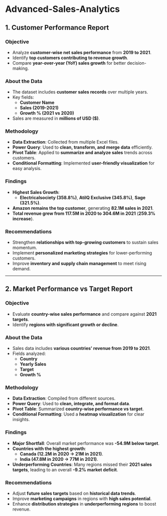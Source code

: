 # Advanced-Sales-Analytics

## 1. Customer Performance Report

### Objective
- Analyze **customer-wise net sales performance** from **2019 to 2021**.
- Identify **top customers contributing to revenue growth**.
- Compare **year-over-year (YoY) sales growth** for better decision-making.

### About the Data
- The dataset includes **customer sales records** over multiple years.
- Key fields:
  - **Customer Name**
  - **Sales (2019-2021)**
  - **Growth % (2021 vs 2020)**
- Sales are measured in **millions of USD ($)**.

### Methodology
- **Data Extraction**: Collected from multiple Excel files.
- **Power Query**: Used to **clean, transform, and merge data** efficiently.
- **Pivot Table**: Applied to **summarize and analyze sales** trends across customers.
- **Conditional Formatting**: Implemented **user-friendly visualization** for easy analysis.

### Findings
- **Highest Sales Growth**:
  - **Electricalsociety (358.8%)**, **AtiIQ Exclusive (345.8%)**, **Sage (321.5%)**.
- **Amazon remains the top customer**, generating **82.1M sales in 2021**.
- **Total revenue grew from 117.5M in 2020 to 304.6M in 2021** (**259.3% increase**).

### Recommendations
- Strengthen **relationships with top-growing customers** to sustain sales momentum.
- Implement **personalized marketing strategies** for lower-performing customers.
- Improve **inventory and supply chain management** to meet rising demand.

---

## 2. Market Performance vs Target Report

### Objective
- Evaluate **country-wise sales performance** and compare against **2021 targets**.
- Identify **regions with significant growth or decline**.

### About the Data
- Sales data includes **various countries' revenue from 2019 to 2021**.
- Fields analyzed:
  - **Country**
  - **Yearly Sales**
  - **Target**
  - **Growth %**

### Methodology
- **Data Extraction**: Compiled from different sources.
- **Power Query**: Used to **clean, integrate, and format data**.
- **Pivot Table**: Summarized **country-wise performance vs target**.
- **Conditional Formatting**: Used a **heatmap visualization** for clear insights.

### Findings
- **Major Shortfall**: Overall market performance was **-54.9M below target**.
- **Countries with the highest growth**:
  - **Canada (12.2M in 2020 → 21M in 2021)**.
  - **India (47.8M in 2020 → 77M in 2021)**.
- **Underperforming Countries**: Many regions missed their **2021 sales targets**, leading to an overall **-9.2% market deficit**.

### Recommendations
- Adjust **future sales targets** based on **historical data trends**.
- Improve **marketing campaigns** in regions with **high sales potential**.
- Enhance **distribution strategies** in **underperforming regions** to boost revenue.

